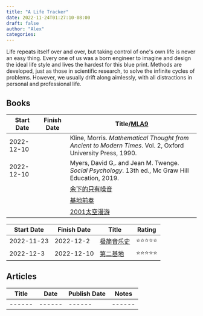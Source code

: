 ```yaml
---
title: "A Life Tracker"
date: 2022-11-24T01:27:10-08:00
draft: false
author: "Alex"
categories: 
---
```


Life repeats itself over and over, but taking control of one's own life is never an easy thing. Every one of us was a born engineer to imagine and design the ideal life style and lives the hardest for this blue print. Methods are developed, just as those in scientific research, to solve the infinite cycles of problems. However, we usually drift along aimlessly, with all distractions in personal and professional life. 


## Books
| Start Date | Finish Date | Title/[MLA9](https://owl.purdue.edu/owl/research_and_citation/mla_style/mla_formatting_and_style_guide/mla_works_cited_page_books.html) |
| ---- | ---- | ---- |
| 2022-12-10 | | Kline, Morris. _Mathematical Thought from Ancient to Modern Times_. Vol. 2, Oxford University Press, 1990. |
| 2022-12-10 | | Myers, David G,. and Jean M. Twenge. _Social Psychology_. 13th ed., Mc Graw Hill Education, 2019. |
|  | | [余下的只有噪音](https://book.douban.com/subject/34978358/) |
|  | | [基地前奏](https://book.douban.com/subject/26389893/) |
|  | | [2001太空漫游](https://book.douban.com/subject/30471298/) |

| Start Date | Finish Date | Title | Rating |
| ------ | ------ | ------ | ------ | 
| 2022-11-23 | 2022-12-2 | [极简音乐史](https://book.douban.com/subject/27085977/) | ⭐⭐⭐⭐⭐ |
| 2022-12-3 | 2022-12-10 | [第二基地](https://book.douban.com/subject/26389894/) | ⭐⭐⭐⭐⭐ |

## Articles
| Title | Date | Publish Date | Notes |
| ------ | ------ | ------ | ------ | 
| ------ | ------ | ------ | ------ | 

